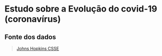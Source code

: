 # Estudo sobre a Evolução do covid-19 (coronavírus)
## Fonte dos dados
> [Johns Hopkins CSSE](https://github.com/CSSEGISandData/COVID-19)
